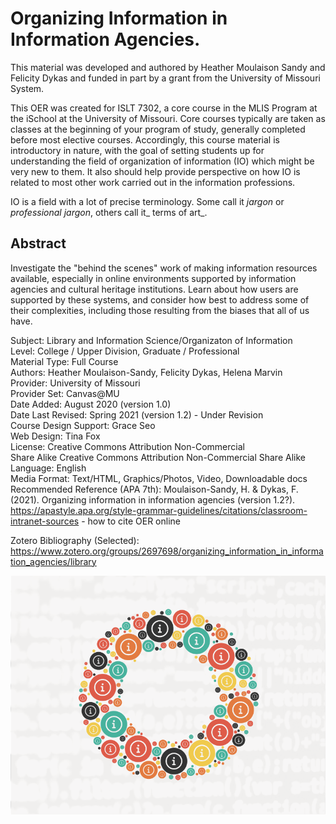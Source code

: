 # Organizing Information in Information Agencies.

This material was developed and authored by Heather Moulaison Sandy and Felicity Dykas and funded in part by a grant from the University of Missouri System. 

This OER was created for ISLT 7302, a core course in the MLIS Program at the iSchool at the University of Missouri. Core courses typically are taken as classes at the beginning of your program of study, generally completed before most elective courses. Accordingly, this course material is introductory in nature, with the goal of setting students up for understanding the field of organization of information (IO) which might be very new to them. It also should help provide perspective on how IO is related to most other work carried out in the information professions.

IO is a field with a lot of precise terminology. Some call it _jargon_ or _professional jargon_, others call it_ terms of art_.

## Abstract

Investigate the "behind the scenes" work of making information resources available, especially in online environments supported by information agencies and cultural heritage institutions. Learn about how users are supported by these systems, and consider how best to address some of their complexities, including those resulting from the biases that all of us have.

Subject: Library and Information Science/Organizaton of Information  
Level: College / Upper Division, Graduate / Professional  
Material Type: Full Course  
Authors: Heather Moulaison-Sandy, Felicity Dykas, Helena Marvin  
Provider: University of Missouri  
Provider Set: Canvas@MU  
Date Added: August 2020 (version 1.0)  
Date Last Revised: Spring 2021 (version 1.2) - Under Revision  
Course Design Support: Grace Seo  
Web Design: Tina Fox  
License: Creative Commons Attribution Non-Commercial <br>Share Alike Creative Commons Attribution Non-Commercial Share Alike  
Language: English  
Media Format: Text/HTML, Graphics/Photos, Video, Downloadable docs  
Recommended Reference (APA 7th): Moulaison-Sandy, H. & Dykas, F. (2021). Organizing information in information agencies (version 1.2?).   
https://apastyle.apa.org/style-grammar-guidelines/citations/classroom-intranet-sources - how to cite OER online  

Zotero Bibliography (Selected): https://www.zotero.org/groups/2697698/organizing_information_in_information_agencies/library

![decorative o](oi-icon.png)

